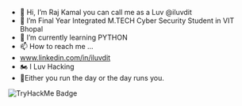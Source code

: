 - 👋 Hi, I’m Raj Kamal you can call me as a Luv @iluvdit
- 👀 I’m Final Year Integrated M.TECH Cyber Security Student in VIT Bhopal
- 🌱 I’m currently learning PYTHON 
- 📫 How to reach me ...
-    www.linkedin.com/in/iluvdit   
- 🏍 I Luv Hacking
- 📅Either you run the day or the day runs you.

![TryHackMe Badge](https://tryhackme-badges.s3.amazonaws.com/iluvdit.png)
